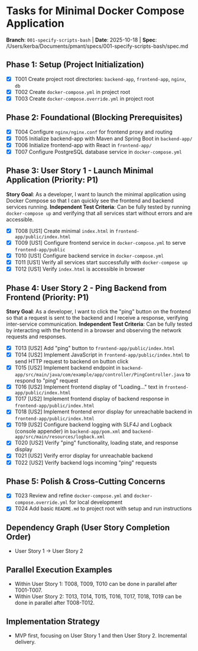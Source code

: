 # Tasks for Minimal Docker Compose Application

**Branch**: `001-specify-scripts-bash` | **Date**: 2025-10-18 | **Spec**: /Users/kerba/Documents/pmant/specs/001-specify-scripts-bash/spec.md

## Phase 1: Setup (Project Initialization)

- [x] T001 Create project root directories: `backend-app`, `frontend-app`, `nginx`, `db`
- [x] T002 Create `docker-compose.yml` in project root
- [x] T003 Create `docker-compose.override.yml` in project root

## Phase 2: Foundational (Blocking Prerequisites)

- [x] T004 Configure `nginx/nginx.conf` for frontend proxy and routing
- [x] T005 Initialize backend-app with Maven and Spring Boot in `backend-app/`
- [x] T006 Initialize frontend-app with React in `frontend-app/`
- [x] T007 Configure PostgreSQL database service in `docker-compose.yml`

## Phase 3: User Story 1 - Launch Minimal Application (Priority: P1)

**Story Goal**: As a developer, I want to launch the minimal application using Docker Compose so that I can quickly see the frontend and backend services running.
**Independent Test Criteria**: Can be fully tested by running `docker-compose up` and verifying that all services start without errors and are accessible.

- [x] T008 [US1] Create minimal `index.html` in `frontend-app/public/index.html`
- [x] T009 [US1] Configure frontend service in `docker-compose.yml` to serve `frontend-app/public`
- [x] T010 [US1] Configure backend service in `docker-compose.yml`
- [x] T011 [US1] Verify all services start successfully with `docker-compose up`
- [x] T012 [US1] Verify `index.html` is accessible in browser

## Phase 4: User Story 2 - Ping Backend from Frontend (Priority: P1)

**Story Goal**: As a developer, I want to click the "ping" button on the frontend so that a request is sent to the backend and I receive a response, verifying inter-service communication.
**Independent Test Criteria**: Can be fully tested by interacting with the frontend in a browser and observing the network requests and responses.

- [x] T013 [US2] Add "ping" button to `frontend-app/public/index.html`
- [x] T014 [US2] Implement JavaScript in `frontend-app/public/index.html` to send HTTP request to backend on button click
- [x] T015 [US2] Implement backend endpoint in `backend-app/src/main/java/com/example/app/controller/PingController.java` to respond to "ping" request
- [x] T016 [US2] Implement frontend display of "Loading..." text in `frontend-app/public/index.html`
- [x] T017 [US2] Implement frontend display of backend response in `frontend-app/public/index.html`
- [x] T018 [US2] Implement frontend error display for unreachable backend in `frontend-app/public/index.html`
- [x] T019 [US2] Configure backend logging with SLF4J and Logback (console appender) in `backend-app/pom.xml` and `backend-app/src/main/resources/logback.xml`
- [x] T020 [US2] Verify "ping" functionality, loading state, and response display
- [x] T021 [US2] Verify error display for unreachable backend
- [x] T022 [US2] Verify backend logs incoming "ping" requests

## Phase 5: Polish & Cross-Cutting Concerns

- [x] T023 Review and refine `docker-compose.yml` and `docker-compose.override.yml` for local development
- [x] T024 Add basic `README.md` to project root with setup and run instructions

## Dependency Graph (User Story Completion Order)

- User Story 1 -> User Story 2

## Parallel Execution Examples

- Within User Story 1: T008, T009, T010 can be done in parallel after T001-T007.
- Within User Story 2: T013, T014, T015, T016, T017, T018, T019 can be done in parallel after T008-T012.

## Implementation Strategy

- MVP first, focusing on User Story 1 and then User Story 2. Incremental delivery.
